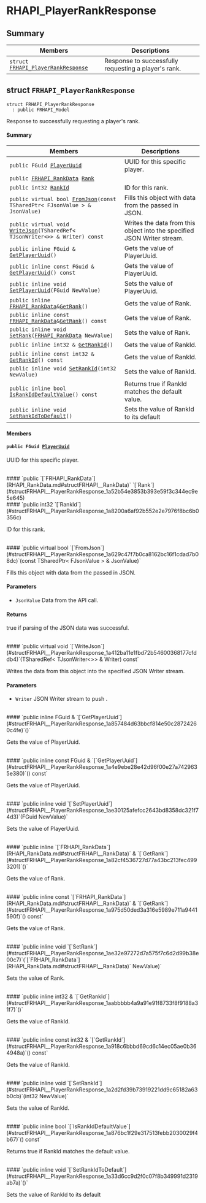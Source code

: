 # RHAPI_PlayerRankResponse <a id="group__RHAPI__PlayerRankResponse"></a>

## Summary

 Members                        | Descriptions                                
--------------------------------|---------------------------------------------
`struct `[`FRHAPI_PlayerRankResponse`](#structFRHAPI__PlayerRankResponse) | Response to successfully requesting a player&#39;s rank.

## struct `FRHAPI_PlayerRankResponse` <a id="structFRHAPI__PlayerRankResponse"></a>

```
struct FRHAPI_PlayerRankResponse
  : public FRHAPI_Model
```

Response to successfully requesting a player&#39;s rank.

#### Summary

 Members                        | Descriptions                                
--------------------------------|---------------------------------------------
`public FGuid `[`PlayerUuid`](#structFRHAPI__PlayerRankResponse_1ad515f738c5f7ba86c3cc1cbc7aabb511) | UUID for this specific player.
`public `[`FRHAPI_RankData`](RHAPI_RankData.md#structFRHAPI__RankData)` `[`Rank`](#structFRHAPI__PlayerRankResponse_1a52b54e3853b393e59f3c344ec9e5e645) | 
`public int32 `[`RankId`](#structFRHAPI__PlayerRankResponse_1a8200a6af92b552e2e7976f8bc6b0356c) | ID for this rank.
`public virtual bool `[`FromJson`](#structFRHAPI__PlayerRankResponse_1a629c47f7b0ca8162bc16f1cdad7b08dc)`(const TSharedPtr< FJsonValue > & JsonValue)` | Fills this object with data from the passed in JSON.
`public virtual void `[`WriteJson`](#structFRHAPI__PlayerRankResponse_1a412ba11e1fbd72b54600368177cfddb4)`(TSharedRef< TJsonWriter<>> & Writer) const` | Writes the data from this object into the specified JSON Writer stream.
`public inline FGuid & `[`GetPlayerUuid`](#structFRHAPI__PlayerRankResponse_1a857484d63bbcf814e50c28724260c4fe)`()` | Gets the value of PlayerUuid.
`public inline const FGuid & `[`GetPlayerUuid`](#structFRHAPI__PlayerRankResponse_1a4e9ebe28e42d96f00e27a7429635e380)`() const` | Gets the value of PlayerUuid.
`public inline void `[`SetPlayerUuid`](#structFRHAPI__PlayerRankResponse_1ae30125afefcc2643bd8358dc321f74d3)`(FGuid NewValue)` | Sets the value of PlayerUuid.
`public inline `[`FRHAPI_RankData`](RHAPI_RankData.md#structFRHAPI__RankData)` & `[`GetRank`](#structFRHAPI__PlayerRankResponse_1a82cf4536727d77a43bc213fec4993201)`()` | Gets the value of Rank.
`public inline const `[`FRHAPI_RankData`](RHAPI_RankData.md#structFRHAPI__RankData)` & `[`GetRank`](#structFRHAPI__PlayerRankResponse_1a975d50ded3a316e5989e711a9441590f)`() const` | Gets the value of Rank.
`public inline void `[`SetRank`](#structFRHAPI__PlayerRankResponse_1ae32e97272d7a575f7c6d2d99b38e00c7)`(`[`FRHAPI_RankData`](RHAPI_RankData.md#structFRHAPI__RankData)` NewValue)` | Sets the value of Rank.
`public inline int32 & `[`GetRankId`](#structFRHAPI__PlayerRankResponse_1aabbbbb4a9a91e91f8733f8f9188a31f7)`()` | Gets the value of RankId.
`public inline const int32 & `[`GetRankId`](#structFRHAPI__PlayerRankResponse_1a918c6bbbd69cd6c14ec05ae0b364948a)`() const` | Gets the value of RankId.
`public inline void `[`SetRankId`](#structFRHAPI__PlayerRankResponse_1a2d2fd39b73919221dd9c65182a63b0cb)`(int32 NewValue)` | Sets the value of RankId.
`public inline bool `[`IsRankIdDefaultValue`](#structFRHAPI__PlayerRankResponse_1a876bc1f29e317513febb2030029f4b67)`() const` | Returns true if RankId matches the default value.
`public inline void `[`SetRankIdToDefault`](#structFRHAPI__PlayerRankResponse_1a33d6cc9d2f0c07f8b349991d2319ab7a)`()` | Sets the value of RankId to its default

#### Members

#### `public FGuid `[`PlayerUuid`](#structFRHAPI__PlayerRankResponse_1ad515f738c5f7ba86c3cc1cbc7aabb511) <a id="structFRHAPI__PlayerRankResponse_1ad515f738c5f7ba86c3cc1cbc7aabb511"></a>

UUID for this specific player.

<br>
#### `public `[`FRHAPI_RankData`](RHAPI_RankData.md#structFRHAPI__RankData)` `[`Rank`](#structFRHAPI__PlayerRankResponse_1a52b54e3853b393e59f3c344ec9e5e645) <a id="structFRHAPI__PlayerRankResponse_1a52b54e3853b393e59f3c344ec9e5e645"></a>

<br>
#### `public int32 `[`RankId`](#structFRHAPI__PlayerRankResponse_1a8200a6af92b552e2e7976f8bc6b0356c) <a id="structFRHAPI__PlayerRankResponse_1a8200a6af92b552e2e7976f8bc6b0356c"></a>

ID for this rank.

<br>
#### `public virtual bool `[`FromJson`](#structFRHAPI__PlayerRankResponse_1a629c47f7b0ca8162bc16f1cdad7b08dc)`(const TSharedPtr< FJsonValue > & JsonValue)` <a id="structFRHAPI__PlayerRankResponse_1a629c47f7b0ca8162bc16f1cdad7b08dc"></a>

Fills this object with data from the passed in JSON.

#### Parameters
* `JsonValue` Data from the API call.

#### Returns
true if parsing of the JSON data was successful.

<br>
#### `public virtual void `[`WriteJson`](#structFRHAPI__PlayerRankResponse_1a412ba11e1fbd72b54600368177cfddb4)`(TSharedRef< TJsonWriter<>> & Writer) const` <a id="structFRHAPI__PlayerRankResponse_1a412ba11e1fbd72b54600368177cfddb4"></a>

Writes the data from this object into the specified JSON Writer stream.

#### Parameters
* `Writer` JSON Writer stream to push .

<br>
#### `public inline FGuid & `[`GetPlayerUuid`](#structFRHAPI__PlayerRankResponse_1a857484d63bbcf814e50c28724260c4fe)`()` <a id="structFRHAPI__PlayerRankResponse_1a857484d63bbcf814e50c28724260c4fe"></a>

Gets the value of PlayerUuid.

<br>
#### `public inline const FGuid & `[`GetPlayerUuid`](#structFRHAPI__PlayerRankResponse_1a4e9ebe28e42d96f00e27a7429635e380)`() const` <a id="structFRHAPI__PlayerRankResponse_1a4e9ebe28e42d96f00e27a7429635e380"></a>

Gets the value of PlayerUuid.

<br>
#### `public inline void `[`SetPlayerUuid`](#structFRHAPI__PlayerRankResponse_1ae30125afefcc2643bd8358dc321f74d3)`(FGuid NewValue)` <a id="structFRHAPI__PlayerRankResponse_1ae30125afefcc2643bd8358dc321f74d3"></a>

Sets the value of PlayerUuid.

<br>
#### `public inline `[`FRHAPI_RankData`](RHAPI_RankData.md#structFRHAPI__RankData)` & `[`GetRank`](#structFRHAPI__PlayerRankResponse_1a82cf4536727d77a43bc213fec4993201)`()` <a id="structFRHAPI__PlayerRankResponse_1a82cf4536727d77a43bc213fec4993201"></a>

Gets the value of Rank.

<br>
#### `public inline const `[`FRHAPI_RankData`](RHAPI_RankData.md#structFRHAPI__RankData)` & `[`GetRank`](#structFRHAPI__PlayerRankResponse_1a975d50ded3a316e5989e711a9441590f)`() const` <a id="structFRHAPI__PlayerRankResponse_1a975d50ded3a316e5989e711a9441590f"></a>

Gets the value of Rank.

<br>
#### `public inline void `[`SetRank`](#structFRHAPI__PlayerRankResponse_1ae32e97272d7a575f7c6d2d99b38e00c7)`(`[`FRHAPI_RankData`](RHAPI_RankData.md#structFRHAPI__RankData)` NewValue)` <a id="structFRHAPI__PlayerRankResponse_1ae32e97272d7a575f7c6d2d99b38e00c7"></a>

Sets the value of Rank.

<br>
#### `public inline int32 & `[`GetRankId`](#structFRHAPI__PlayerRankResponse_1aabbbbb4a9a91e91f8733f8f9188a31f7)`()` <a id="structFRHAPI__PlayerRankResponse_1aabbbbb4a9a91e91f8733f8f9188a31f7"></a>

Gets the value of RankId.

<br>
#### `public inline const int32 & `[`GetRankId`](#structFRHAPI__PlayerRankResponse_1a918c6bbbd69cd6c14ec05ae0b364948a)`() const` <a id="structFRHAPI__PlayerRankResponse_1a918c6bbbd69cd6c14ec05ae0b364948a"></a>

Gets the value of RankId.

<br>
#### `public inline void `[`SetRankId`](#structFRHAPI__PlayerRankResponse_1a2d2fd39b73919221dd9c65182a63b0cb)`(int32 NewValue)` <a id="structFRHAPI__PlayerRankResponse_1a2d2fd39b73919221dd9c65182a63b0cb"></a>

Sets the value of RankId.

<br>
#### `public inline bool `[`IsRankIdDefaultValue`](#structFRHAPI__PlayerRankResponse_1a876bc1f29e317513febb2030029f4b67)`() const` <a id="structFRHAPI__PlayerRankResponse_1a876bc1f29e317513febb2030029f4b67"></a>

Returns true if RankId matches the default value.

<br>
#### `public inline void `[`SetRankIdToDefault`](#structFRHAPI__PlayerRankResponse_1a33d6cc9d2f0c07f8b349991d2319ab7a)`()` <a id="structFRHAPI__PlayerRankResponse_1a33d6cc9d2f0c07f8b349991d2319ab7a"></a>

Sets the value of RankId to its default

<br>
